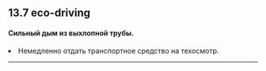 ## 13.7 eco-driving

#### Сильный дым из выхлопной трубы.
<li>Немедленно отдать транспортное средство на техосмотр.</li>

---